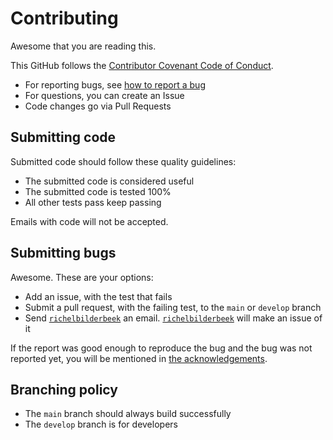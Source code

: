 # Contributing

Awesome that you are reading this.

This GitHub follows the [Contributor Covenant Code of Conduct](code_of_conduct.md).

- For reporting bugs, see [how to report a bug](report_a_bug.md)
- For questions, you can create an Issue
- Code changes go via Pull Requests

## Submitting code

Submitted code should follow these quality guidelines:

- The submitted code is considered useful
- The submitted code is tested 100%
- All other tests pass keep passing

Emails with code will not be accepted.

## Submitting bugs

Awesome. These are your options:

- Add an issue, with the test that fails
- Submit a pull request, with the failing test, to the
  `main` or `develop` branch
- Send [`richelbilderbeek`](https://github.com/richelbilderbeek) an email.
  [`richelbilderbeek`](https://github.com/richelbilderbeek)
  will make an issue of it

If the report was good enough to reproduce the bug
and the bug was not reported yet,
you will be mentioned in [the acknowledgements](acknowledgements.md).

## Branching policy

- The `main` branch should always build successfully
- The `develop` branch is for developers
